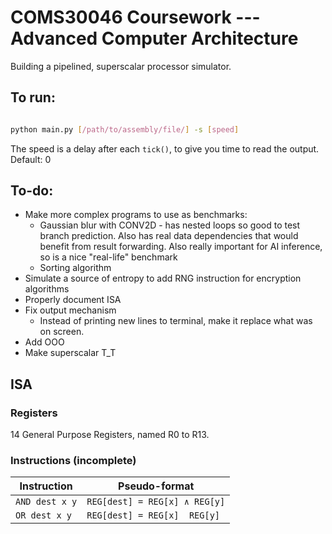 # COMS30046 Coursework --- Advanced Computer Architecture

Building a pipelined, superscalar processor simulator.

## To run:

```bash

python main.py [/path/to/assembly/file/] -s [speed]

```
The speed is a delay after each `tick()`, to give you time to read the output. Default: 0

## To-do: 
- Make more complex programs to use as benchmarks:
  - Gaussian blur with CONV2D - has nested loops so good to test branch prediction. Also has real data dependencies that would benefit from result forwarding. Also really important for AI inference, so is a nice "real-life" benchmark
  - Sorting algorithm
- Simulate a source of entropy to add RNG instruction for encryption algorithms
- Properly document ISA
- Fix output mechanism
  - Instead of printing new lines to terminal, make it replace what was on screen.
- Add OOO
- Make superscalar T_T

## ISA

### Registers
14 General Purpose Registers, named R0 to R13.

### Instructions (incomplete)


| Instruction   | Pseudo-format               |
| --------------|-----------------------------|
|`AND dest x y` | `REG[dest] = REG[x] ∧ REG[y]`|
|`OR dest x y`  | `REG[dest] = REG[x]  REG[y]`|

